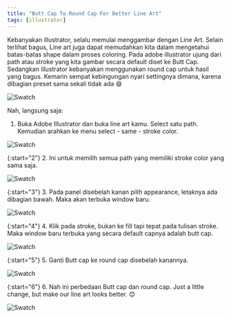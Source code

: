 ```yaml
---
title: "Butt Cap To Round Cap For Better Line Art"
tags: [illustrator]
---
```


Kebanyakan illustrator, selalu memulai menggambar dengan Line Art. Selain terlihat bagus, Line art juga dapat memudahkan kita dalam mengetahui
batas-batas shape dalam proses coloring. Pada adobe illustrator ujung dari path atau stroke yang kita gambar secara default diset ke Butt Cap.
Sedangkan illustrator kebanyakan menggunakan round cap untuk hasil yang bagus. Kemarin sempat kebingungan nyari settingnya dimana, karena dibagian preset sama sekali tidak ada :smile:

![Swatch](https://image.ibb.co/fDwo95/1.jpg "Line Art")

Nah, langsung saja:
1. Buka Adobe Illustrator dan buka line art kamu. Select satu path. Kemudian arahkan ke menu select - same - stroke color.


![Swatch](https://image.ibb.co/eVoqNQ/3.jpg "same stroke color")

{:start="2"}
2. Ini untuk memilih semua path yang memiliki stroke color yang sama saja.

![Swatch](https://image.ibb.co/jEktbk/4.jpg "select all stroke color")

{:start="3"}
3. Pada panel disebelah kanan pilih appearance, letaknya ada dibagian bawah. Maka akan terbuka window baru.

![Swatch](https://image.ibb.co/dyzap5/5.jpg "appearance menu")

{:start="4"}
4. Klik pada stroke, bukan ke fill tapi tepat pada tulisan stroke. Maka window baru terbuka yang secara default capnya adalah butt cap.

![Swatch](https://image.ibb.co/jugANQ/6.jpg "butt cap")

{:start="5"}
5. Ganti Butt cap ke round cap disebelah kanannya.

![Swatch](https://image.ibb.co/hZeN2Q/10.jpg "round cap")

{:start="6"}
6. Nah ini perbedaan Butt cap dan round cap. Just a little change, but make our line art looks better. :blush:

![Swatch](https://image.ibb.co/k7zKGk/9.jpg "butt cap and round cap")






